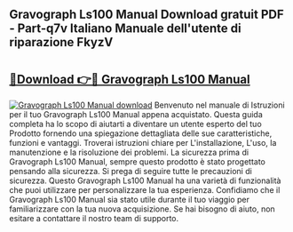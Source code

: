 ## Gravograph Ls100 Manual Download gratuit PDF - Part-q7v Italiano Manuale dell'utente di riparazione FkyzV

# <h2><a href="http://dfgvs8v.blite.top/?on=Gravograph+Ls100+Manual">🔗Download 👉🔴 Gravograph Ls100 Manual</a></h2>

[![Gravograph Ls100 Manual download](https://i.imgur.com/lujVjoI.png)](http://dfgvs8v.blite.top/?on=Gravograph+Ls100+Manual)
Benvenuto nel manuale di Istruzioni per il tuo Gravograph Ls100 Manual appena acquistato. Questa guida completa ha lo scopo di aiutarti a diventare un utente esperto del tuo Prodotto fornendo una spiegazione dettagliata delle sue caratteristiche, funzioni e vantaggi. Troverai istruzioni chiare per L'installazione, L'uso, la manutenzione e la risoluzione dei problemi. La sicurezza prima di Gravograph Ls100 Manual, sempre questo prodotto è stato progettato pensando alla sicurezza. Si prega di seguire tutte le precauzioni di sicurezza. Questo Gravograph Ls100 Manual ha una varietà di funzionalità che puoi utilizzare per personalizzare la tua esperienza. Confidiamo che il Gravograph Ls100 Manual sia stato utile durante il tuo viaggio per familiarizzare con la tua nuova acquisizione. Se hai bisogno di aiuto, non esitare a contattare il nostro team di supporto.

